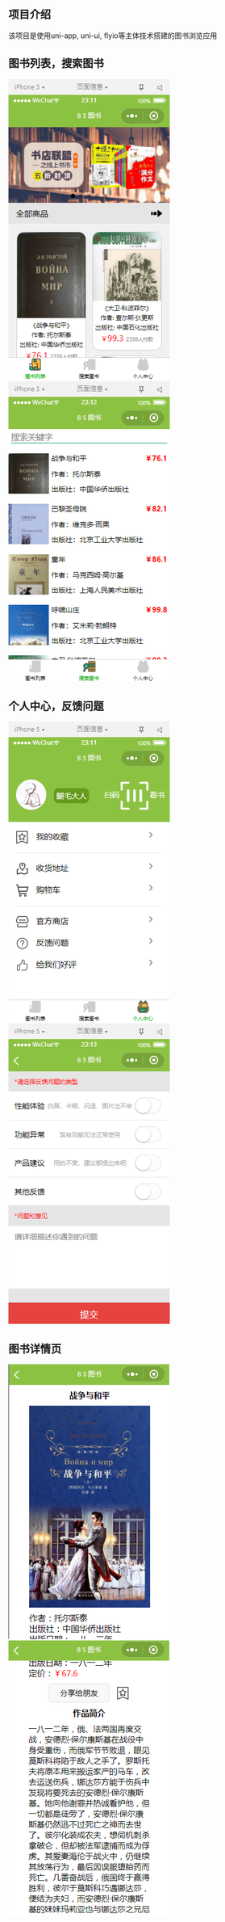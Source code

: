 ## 项目介绍

该项目是使用uni-app, uni-ui, flyio等主体技术搭建的图书浏览应用

## 图书列表，搜索图书

![](./README_IMAGE/图书列表.jpg)![](./README_IMAGE/搜索图书.jpg)

## 个人中心，反馈问题

![](./README_IMAGE/个人中心.jpg)![](./README_IMAGE/反馈问题.jpg)

## 图书详情页

![](./README_IMAGE/图书详情页一.jpg)![](./README_IMAGE/图书详情页二.jpg)